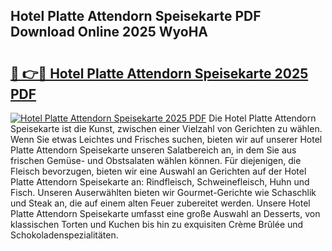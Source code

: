 ## Hotel Platte Attendorn Speisekarte PDF Download Online 2025 WyoHA

# <h2><a href="http://gcd9ya1.nevu.top/?p=Hotel+Platte+Attendorn+Speisekarte">🔗 👉🔴 Hotel Platte Attendorn Speisekarte 2025 PDF</a></h2>

[![Hotel Platte Attendorn Speisekarte 2025 PDF](https://i.imgur.com/dBaPXMq.png)](http://gcd9ya1.nevu.top/?p=Hotel+Platte+Attendorn+Speisekarte)
Die Hotel Platte Attendorn Speisekarte ist die Kunst, zwischen einer Vielzahl von Gerichten zu wählen. Wenn Sie etwas Leichtes und Frisches suchen, bieten wir auf unserer Hotel Platte Attendorn Speisekarte unseren Salatbereich an, in dem Sie aus frischen Gemüse- und Obstsalaten wählen können. Für diejenigen, die Fleisch bevorzugen, bieten wir eine Auswahl an Gerichten auf der Hotel Platte Attendorn Speisekarte an: Rindfleisch, Schweinefleisch, Huhn und Fisch. Unseren Auserwählten bieten wir Gourmet-Gerichte wie Schaschlik und Steak an, die auf einem alten Feuer zubereitet werden. Unsere Hotel Platte Attendorn Speisekarte umfasst eine große Auswahl an Desserts, von klassischen Torten und Kuchen bis hin zu exquisiten Crème Brûlée und Schokoladenspezialitäten.
